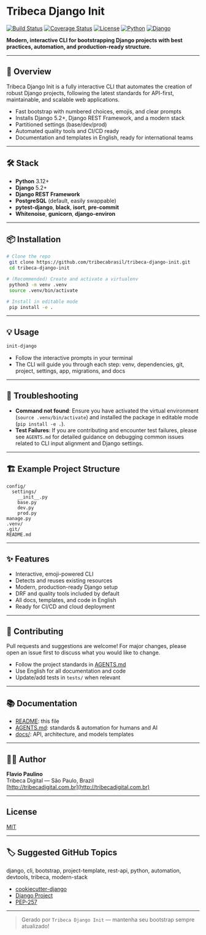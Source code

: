 # Tribeca Django Init

[![Build Status](https://img.shields.io/github/actions/workflow/status/tribecabrasil/tribeca-django-init/ci.yml?branch=main)](https://github.com/tribecabrasil/tribeca-django-init/actions)
[![Coverage Status](https://img.shields.io/codecov/c/github/tribecabrasil/tribeca-django-init)](https://codecov.io/gh/tribecabrasil/tribeca-django-init)
[![License](https://img.shields.io/github/license/tribecabrasil/tribeca-django-init)](LICENSE)
[![Python](https://img.shields.io/badge/python-3.12%2B-blue)](https://www.python.org/downloads/)
[![Django](https://img.shields.io/badge/django-5.2%2B-green)](https://www.djangoproject.com/)

**Modern, interactive CLI for bootstrapping Django projects with best practices, automation, and production-ready structure.**

---

## 🚀 Overview
Tribeca Django Init is a fully interactive CLI that automates the creation of robust Django projects, following the latest standards for API-first, maintainable, and scalable web applications.

- Fast bootstrap with numbered choices, emojis, and clear prompts
- Installs Django 5.2+, Django REST Framework, and a modern stack
- Partitioned settings (base/dev/prod)
- Automated quality tools and CI/CD ready
- Documentation and templates in English, ready for international teams

---

## 🛠️ Stack
- **Python** 3.12+
- **Django** 5.2+
- **Django REST Framework**
- **PostgreSQL** (default, easily swappable)
- **pytest-django**, **black**, **isort**, **pre-commit**
- **Whitenoise**, **gunicorn**, **django-environ**

---

## 📦 Installation

```bash
# Clone the repo
 git clone https://github.com/tribecabrasil/tribeca-django-init.git
 cd tribeca-django-init

# (Recommended) Create and activate a virtualenv
 python3 -m venv .venv
 source .venv/bin/activate

# Install in editable mode
 pip install -e .
```

---

## 💡 Usage

```bash
init-django
```

- Follow the interactive prompts in your terminal
- The CLI will guide you through each step: venv, dependencies, git, project, settings, app, migrations, and docs

---

## 🔧 Troubleshooting

- **Command not found**: Ensure you have activated the virtual environment (`source .venv/bin/activate`) and installed the package in editable mode (`pip install -e .`).
- **Test Failures**: If you are contributing and encounter test failures, please see `AGENTS.md` for detailed guidance on debugging common issues related to CLI input alignment and Django settings.

---

## 🏗️ Example Project Structure
```text
config/
  settings/
    __init__.py
    base.py
    dev.py
    prod.py
manage.py
.venv/
.git/
README.md
```

---

## ✨ Features
- Interactive, emoji-powered CLI
- Detects and reuses existing resources
- Modern, production-ready Django setup
- DRF and quality tools included by default
- All docs, templates, and code in English
- Ready for CI/CD and cloud deployment

---

## 🤝 Contributing
Pull requests and suggestions are welcome! For major changes, please open an issue first to discuss what you would like to change.

- Follow the project standards in [AGENTS.md](AGENTS.md)
- Use English for all documentation and code
- Update/add tests in `tests/` when relevant

---

## 📚 Documentation
- [README](README.md): this file
- [AGENTS.md](AGENTS.md): standards & automation for humans and AI
- [docs/](init_django/templates/docs/): API, architecture, and models templates

---

## 🧑‍💻 Author
**Flavio Paulino**  
Tribeca Digital — São Paulo, Brazil  
[http://tribecadigital.com.br](http://tribecadigital.com.br)

---

## License
[MIT](LICENSE)

---

## 🏷️ Suggested GitHub Topics

django, cli, bootstrap, project-template, rest-api, python, automation, devtools, tribeca, modern-stack
- [cookiecutter-django](https://github.com/cookiecutter/cookiecutter-django)
- [Django Project](https://www.djangoproject.com/)
- [PEP-257](https://peps.python.org/pep-0257/)

---

> Gerado por `Tribeca Django Init` — mantenha seu bootstrap sempre atualizado!
